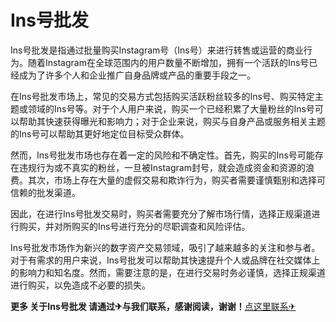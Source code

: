 # Ins号批发

Ins号批发是指通过批量购买Instagram号（Ins号）来进行转售或运营的商业行为。随着Instagram在全球范围内的用户数量不断增加，拥有一个活跃的Ins号已经成为了许多个人和企业推广自身品牌或产品的重要手段之一。

在Ins号批发市场上，常见的交易方式包括购买活跃粉丝较多的Ins号、购买特定主题或领域的Ins号等。对于个人用户来说，购买一个已经积累了大量粉丝的Ins号可以帮助其快速获得曝光和影响力；对于企业来说，购买与自身产品或服务相关主题的Ins号可以帮助其更好地定位目标受众群体。

然而，Ins号批发市场也存在着一定的风险和不确定性。首先，购买的Ins号可能存在违规行为或不真实的粉丝，一旦被Instagram封号，就会造成资金和资源的浪费。其次，市场上存在大量的虚假交易和欺诈行为，购买者需要谨慎甄别和选择可信赖的批发渠道。

因此，在进行Ins号批发交易时，购买者需要充分了解市场行情，选择正规渠道进行购买，并对所购买的Ins号进行充分的尽职调查和风险评估。

Ins号批发市场作为新兴的数字资产交易领域，吸引了越来越多的关注和参与者。对于有需求的用户来说，Ins号批发可以帮助其快速提升个人或品牌在社交媒体上的影响力和知名度。然而，需要注意的是，在进行交易时务必谨慎，选择正规渠道进行购买，以免造成不必要的损失。

**更多 关于Ins号批发 请通过✈与我们联系，感谢阅读，谢谢！**[点这里联系✈](https://acc.k02.cc)